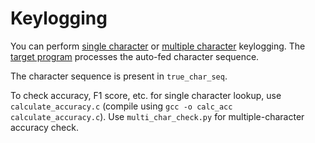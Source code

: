 # Keylogging

You can perform [single character](./single_char_lookup) or [multiple character](./multi_char_lookup) keylogging. The [target program](./target_program) processes the auto-fed character sequence.

The character sequence is present in `true_char_seq`.

To check accuracy, F1 score, etc. for single character lookup, use `calculate_accuracy.c` (compile using `gcc -o calc_acc calculate_accuracy.c`). Use `multi_char_check.py` for multiple-character accuracy check.
